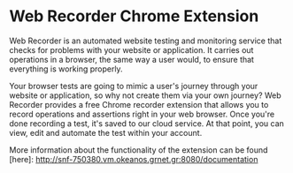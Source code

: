 # Web Recorder Chrome Extension
Web Recorder is an automated website testing and monitoring service that checks for problems with your website or application. It carries out operations in a browser, the same way a user would, to ensure that everything is working properly.

Your browser tests are going to mimic a user's journey through your website or application, so why not create them via your own journey? Web Recorder provides a free Chrome recorder extension that allows you to record operations and assertions right in your web browser. Once you're done recording a test, it's saved to our cloud service. At that point, you can view, edit and automate the test within your account.

More information about the functionality of the extension can be found [here]: http://snf-750380.vm.okeanos.grnet.gr:8080/documentation
